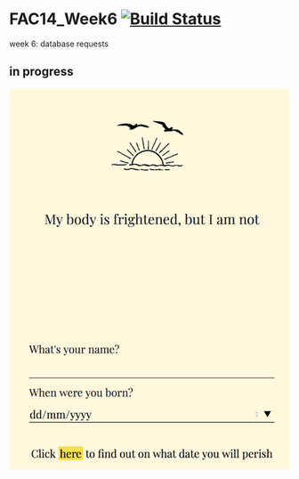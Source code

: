 # FAC14_Week6  [![Build Status](https://travis-ci.org/njons/FAC14_Week6.svg?branch=master)](https://travis-ci.org/njons/FAC14_Week6)

week 6: database requests 
## in progress

![screenshot of site](https://github.com/njons/FAC14_Week6/blob/master/FAC_w6_solo.png)
